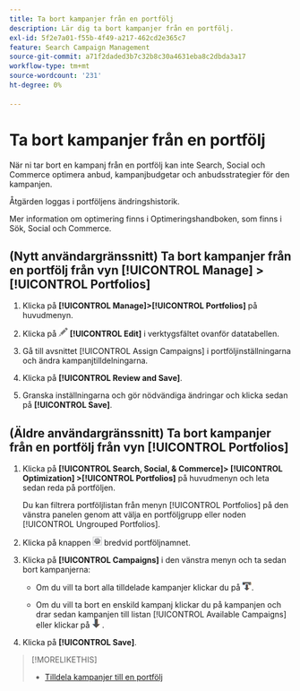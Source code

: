 ```yaml
---
title: Ta bort kampanjer från en portfölj
description: Lär dig ta bort kampanjer från en portfölj.
exl-id: 5f2e7a01-f55b-4f49-a217-462cd2e365c7
feature: Search Campaign Management
source-git-commit: a71f2daded3b7c32b8c30a4631eba8c2dbda3a17
workflow-type: tm+mt
source-wordcount: '231'
ht-degree: 0%

---
```


# Ta bort kampanjer från en portfölj

När ni tar bort en kampanj från en portfölj kan inte Search, Social och Commerce optimera anbud, kampanjbudgetar och anbudsstrategier för den kampanjen.

Åtgärden loggas i portföljens ändringshistorik.

Mer information om optimering finns i Optimeringshandboken, som finns i Sök, Social och Commerce.

## (Nytt användargränssnitt) Ta bort kampanjer från en portfölj från vyn [!UICONTROL Manage] > [!UICONTROL Portfolios]

1. Klicka på **[!UICONTROL Manage]>[!UICONTROL Portfolios]** på huvudmenyn.

1. Klicka på ![Redigera](/help/search-social-commerce/assets/edit.png "Redigera") **[!UICONTROL Edit]** i verktygsfältet ovanför datatabellen.

1. Gå till avsnittet [!UICONTROL Assign Campaigns] i portföljinställningarna <!--[portfolio settings](/help/search-social-commerce/beta-ui/manage/portfolios/portfolio-settings.md)--> och ändra kampanjtilldelningarna.

1. Klicka på **[!UICONTROL Review and Save]**.

1. Granska inställningarna och gör nödvändiga ändringar och klicka sedan på **[!UICONTROL Save]**.

## (Äldre användargränssnitt) Ta bort kampanjer från en portfölj från vyn [!UICONTROL Portfolios]

1. Klicka på **[!UICONTROL Search, Social, & Commerce]> [!UICONTROL Optimization] >[!UICONTROL Portfolios]** på huvudmenyn och leta sedan reda på portföljen.

   Du kan filtrera portföljlistan från menyn [!UICONTROL Portfolios] på den vänstra panelen genom att välja en portföljgrupp eller noden [!UICONTROL Ungrouped Portfolios].

1. Klicka på knappen ![Visa/redigera inställningar](/help/search-social-commerce/assets/settings.png "Visa/redigera inställningar") bredvid portföljnamnet.

1. Klicka på **[!UICONTROL Campaigns]** i den vänstra menyn och ta sedan bort kampanjerna:

   * Om du vill ta bort alla tilldelade kampanjer klickar du på ![Ta bort alla kampanjer från portföljen](/help/search-social-commerce/assets/arrow-remove-all.png "Ta bort alla kampanjer från portföljen").

   * Om du vill ta bort en enskild kampanj klickar du på kampanjen och drar sedan kampanjen till listan [!UICONTROL Available Campaigns] eller klickar på ![Ta bort kampanj från portföljen](/help/search-social-commerce/assets/arrow-remove.png "Ta bort kampanj från portföljen") .

1. Klicka på **[!UICONTROL Save]**.

>[!MORELIKETHIS]
>
>* [Tilldela kampanjer till en portfölj](/help/search-social-commerce/campaign-management/campaign-assign-to-portfolio.md)
